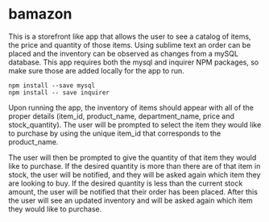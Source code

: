 # bamazon

This is a storefront like app that allows the user to see a catalog of items, the price and quantity of those items. Using sublime text an order can be placed and the inventory can be observed as changes from a mySQL database. This app requires both the mysql and inquirer NPM packages, so make sure those are added locally for the app to run.

	npm install --save mysql
	npm install -- save inquirer

Upon running the app, the inventory of items should appear with all of the proper details (item_id, product_name, department_name, price and stock_quantity). The user will be prompted to select the item they would like to purchase by using the unique item_id that corresponds to the product_name.

The user will then be prompted to give the quantity of that item they would like to purchase. If the desired quantity is more than there are of that item in stock, the user will be notified, and they will be asked again which item they are looking to buy. If the desired quantity is less than the current stock amount, the user will be notified that their order has been placed. After this the user will see an updated inventory and will be asked again which item they would like to purchase.
